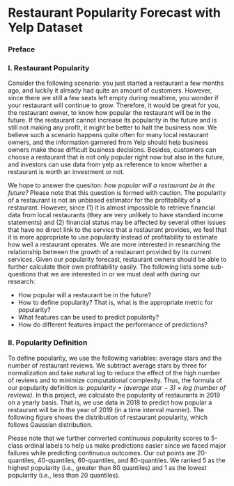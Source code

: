 # Restaurant Popularity Forecast with Yelp Dataset

### Preface



### I. Restaurant Popularity
Consider the following scenario: you just started a restaurant a few months ago, and luckily it already had quite an amount of customers. However, since there are still a few seats left empty during mealtime, you wonder if your restaurant will continue to grow. Therefore, it would be great for you, the restaurant owner, to know how popular the restaurant will be in the future. If the restaurant cannot increase its popularity in the future and is still not making any profit, it might be better to halt the business now. We believe such a scenario happens quite often for many local restaurant owners, and the information garnered from Yelp should help business owners make those difficult business decisions. Besides, customers can choose a restaurant that is not only popular right now but also in the future, and investors can use data from yelp as reference to know whether a restaurant is worth an investment or not. 

We hope to answer the quesiton: *how popular will a restaurant be in the future?* Please note that this question is formed with caution. The popularity of a restaurant is not an unbiased estimator for the profitability of a restaurant. However, since (1) it is almost impossible to retrieve financial data from local restaurants (they are very unlikely to have standard income statements) and (2) financial status may be affected by several other issues that have no direct link to the service that a restaurant provides, we feel that it is more appropriate to use popularity instead of profitability to estimate how well a restaurant operates. We are more interested in researching the relationship between the growth of a restaurant provided by its current services. Given our popularity forecast, restaurant owners should be able to further calculate their own profitability easily. The following lists some sub-questions that we are interested in or we must deal with during our research:
* How popular will a restaurant be in the future?
* How to define popularity? That is, what is the appropriate metric for popularity?
* What features can be used to predict popularity?
* How do different features impact the performance of predictions?

### II. Popularity Definition
To define popularity, we use the following variables: average stars and the number of restaurant reviews. We subtract average stars by three for normalization and take natural log to reduce the effect of the high number of reviews and to minimize computational complexity. Thus, the formula of our popularity definition is: *popularity = (average star − 3) × log (number of reviews)*. In this project, we calculate the popularity of restaurants in 2019 on a yearly basis. That is, we use data in 2018 to predict how popular a restaurant will be in the year of 2019 (in a time interval manner). The following figure shows the distribution of restaurant popularity, which follows Gaussian distribution.

Please note that we further converted continuous popularity scores to 5-class ordinal labels to help us make predictions easier since we faced major failures while predicting continuous outcomes. Our cut points are 20-quantiles, 40-quantiles, 60-quantiles, and 80-quantiles. We ranked 5 as the highest popularity (i.e., greater than 80 quantiles) and 1 as the lowest popularity (i.e., less than 20 quantiles).



